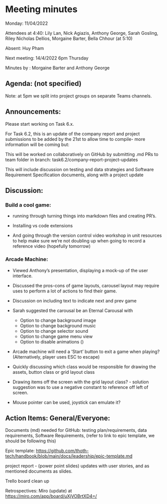 # Meeting minutes

Monday: 11/04/2022

Attendees at 4:40: Lily Lan, Nick Agiazis, Anthony George, Sarah Gosling, Riley Nicholas Dellios, Morgaine Barter, Bella Chhour (at 5:10)

Absent: Huy Pham

Next meeting: 14/4/2022 6pm Thursday

Minutes by : Morgaine Barter and Anthony George

## Agenda: (not specified)

Note: at 5pm we split into project groups on separate Teams channels.

## Announcements:

Please start working on Task 6.x.

For Task 6.2, this is an update of the company report and project submissions to be added by the 21st to allow time to compile- more information will be coming but:

This will be worked on collaboratively on GitHub by submitting .md PRs to team folder in branch: task6.2/company-report-project-updates

This will include discussion on testing and data strategies and Software Requirement Specification documents, along with a project update

## Discussion:

### Build a cool game:

- running through turning things into markdown files and creating PR’s.

- Installing vs code extensions

- And going through the version control video workshop in unit resources to help make sure we’re not doubling up when going to record a reference video (hopefully tomorrow)

### Arcade Machine:

- Viewed Anthony’s presentation, displaying a mock-up of the user interface.

- Discussed the pros-cons of game layouts, carousel layout may require uses to perform a lot of actions to find their game.

- Discussion on including text to indicate next and prev game
- Sarah suggested the carousal be an Eternal Carousal with

  - Option to change background image
  - Option to change background music
  - Option to change selector sound
  - Option to change game menu view
  - Option to disable animations ()

- Arcade machine will need a ‘Start’ button to exit a game when playing? (Alternatively, player uses ESC to escape)

- Quickly discussing which class would be responsible for drawing the assets, button class or grid layout class

- Drawing items off the screen with the grid layout class? - solution suggestion was to use a negative constant to reference off left of screen.

- Mouse pointer can be used, joystick can emulate it?

## Action Items: General/Everyone:

Documents (md) needed for GitHub: testing plan/requirements, data requirements, Software Requirements, (refer to link to epic template, we should be following this)

Epic template: https://github.com/thoth-tech/handbook/blob/main/docs/leadership/epic-template.md

project report - (power point slides) updates with user stories, and as mentioned documents as slides.

Trello board clean up

Retrospectives: Miro (update) at https://miro.com/app/board/uXjVOBrtXD4=/
